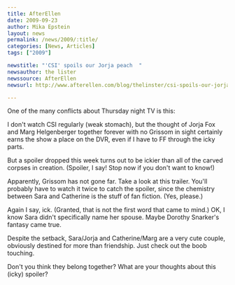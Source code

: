```yaml
---
title: AfterEllen
date: 2009-09-23
author: Mika Epstein
layout: news
permalink: /news/2009/:title/
categories: [News, Articles]
tags: ["2009"]

newstitle: "'CSI' spoils our Jorja peach  "
newsauthor: the lister  
newssource: AfterEllen  
newsurl: http://www.afterellen.com/blog/thelinster/csi-spoils-our-jorja-peach  

---
```


One of the many conflicts about Thursday night TV is this:

I don't watch CSI regularly (weak stomach), but the thought of Jorja Fox and Marg Helgenberger together forever with no Grissom in sight certainly earns the show a place on the DVR, even if I have to FF through the icky parts.

But a spoiler dropped this week turns out to be ickier than all of the carved corpses in creation. (Spoiler, I say! Stop now if you don't want to know!)

Apparently, Grissom has not gone far. Take a look at this trailer. You'll probably have to watch it twice to catch the spoiler, since the chemistry between Sara and Catherine is the stuff of fan fiction. (Yes, please.)

Again I say, ick. (Granted, that is not the first word that came to mind.) OK, I know Sara didn't specifically name her spouse. Maybe Dorothy Snarker's fantasy came true.

Despite the setback, Sara/Jorja and Catherine/Marg are a very cute couple, obviously destined for more than friendship. Just check out the boob touching.

Don't you think they belong together? What are your thoughts about this (icky) spoiler?

